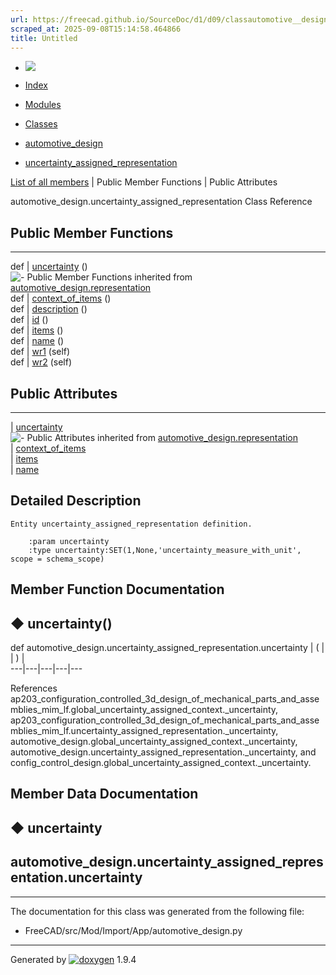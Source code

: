 ```yaml
---
url: https://freecad.github.io/SourceDoc/d1/d09/classautomotive__design_1_1uncertainty__assigned__representation.html
scraped_at: 2025-09-08T15:14:58.464866
title: Untitled
---
```


  * [ ![](https://www.freecad.org/svg/logo-freecad.svg) ](https://freecadweb.org "FreeCAD")
  * [Index](../../index.html "Index")
  * [Modules](../../modules.html "Modules list")
  * [Classes](../../annotated.html "Annotated list")

  * [automotive_design](../../d4/ddf/namespaceautomotive__design.html)
  * [uncertainty_assigned_representation](../../d1/d09/classautomotive__design_1_1uncertainty__assigned__representation.html)

[List of all members](../../d7/db7/classautomotive__design_1_1uncertainty__assigned__representation-members.html) | Public Member Functions | Public Attributes

automotive_design.uncertainty_assigned_representation Class Reference

##  Public Member Functions  
  
---  
def | [uncertainty](../../d1/d09/classautomotive__design_1_1uncertainty__assigned__representation.html#a8adb24f9076c1c7a5956847900c910a0) ()  
![-](../../closed.png) Public Member Functions inherited from
[automotive_design.representation](../../d8/de0/classautomotive__design_1_1representation.html)  
def | [context_of_items](../../d8/de0/classautomotive__design_1_1representation.html#a84aa53a72cb77281167d77185bedab5e) ()  
def | [description](../../d8/de0/classautomotive__design_1_1representation.html#a1d35c39d45f16f922cf4360da4ec3778) ()  
def | [id](../../d8/de0/classautomotive__design_1_1representation.html#a85343890335f87c91cff60e7988263d8) ()  
def | [items](../../d8/de0/classautomotive__design_1_1representation.html#a84b16fedad2273190b6dd316673d9752) ()  
def | [name](../../d8/de0/classautomotive__design_1_1representation.html#af640f954805b1a2b3d1a4a4ee9c55d24) ()  
def | [wr1](../../d8/de0/classautomotive__design_1_1representation.html#a167ca694a87f2233508375472af08fb1) (self)  
def | [wr2](../../d8/de0/classautomotive__design_1_1representation.html#ab3c63c6621183d774bb49cd3605f4358) (self)  
  
##  Public Attributes  
  
---  
|
[uncertainty](../../d1/d09/classautomotive__design_1_1uncertainty__assigned__representation.html#a543e798ea60dff7e8a2c22a956edb49a)  
![-](../../closed.png) Public Attributes inherited from
[automotive_design.representation](../../d8/de0/classautomotive__design_1_1representation.html)  
|
[context_of_items](../../d8/de0/classautomotive__design_1_1representation.html#aaf5fe9839e199ab5390651177efcc497)  
|
[items](../../d8/de0/classautomotive__design_1_1representation.html#aa8058fe959724be16897e4409e870128)  
|
[name](../../d8/de0/classautomotive__design_1_1representation.html#add191f3372f9224b28aa809871533b65)  
  
## Detailed Description

    
    
    Entity uncertainty_assigned_representation definition.
    
        :param uncertainty
        :type uncertainty:SET(1,None,'uncertainty_measure_with_unit', scope = schema_scope)

## Member Function Documentation

## ◆ uncertainty()

def automotive_design.uncertainty_assigned_representation.uncertainty  | ( | | ) |   
---|---|---|---|---  
  
References
ap203_configuration_controlled_3d_design_of_mechanical_parts_and_assemblies_mim_lf.global_uncertainty_assigned_context._uncertainty,
ap203_configuration_controlled_3d_design_of_mechanical_parts_and_assemblies_mim_lf.uncertainty_assigned_representation._uncertainty,
automotive_design.global_uncertainty_assigned_context._uncertainty,
automotive_design.uncertainty_assigned_representation._uncertainty, and
config_control_design.global_uncertainty_assigned_context._uncertainty.

## Member Data Documentation

## ◆ uncertainty

automotive_design.uncertainty_assigned_representation.uncertainty  
---  
  
* * *

The documentation for this class was generated from the following file:

  * FreeCAD/src/Mod/Import/App/automotive_design.py

* * *

Generated by
[![doxygen](../../doxygen.svg)](https://www.doxygen.org/index.html) 1.9.4

